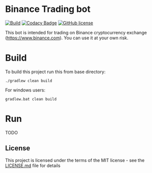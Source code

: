 # Binance Trading bot

[![Build](https://github.com/faystmax/trading-bot/workflows/Build/badge.svg)](https://github.com/faystmax/trading-bot/actions?query=workflow%3ABuild)
[![Codacy Badge](https://api.codacy.com/project/badge/Grade/2e889446e99b4063a9e61dd041a872b4)](https://www.codacy.com/manual/faystmax/trading-bot?utm_source=github.com&amp;utm_medium=referral&amp;utm_content=faystmax/trading-bot&amp;utm_campaign=Badge_Grade)
[![GitHub license](https://img.shields.io/badge/License-MIT-blue.svg)](https://github.com/faystmax/trading-bot/blob/master/LICENSE.md)

This bot is intended for trading on Binance cryptocurrency exchange  (https://www.binance.com).
You can use it at your own risk.

# Build
To build this project run this from base directory:
```
./gradlew clean build
```
For windows users:
```
gradlew.bat clean build
```

# Run

TODO

## License

This project is licensed under the terms of the MIT license - see the [LICENSE.md](LICENSE.md) file for details
